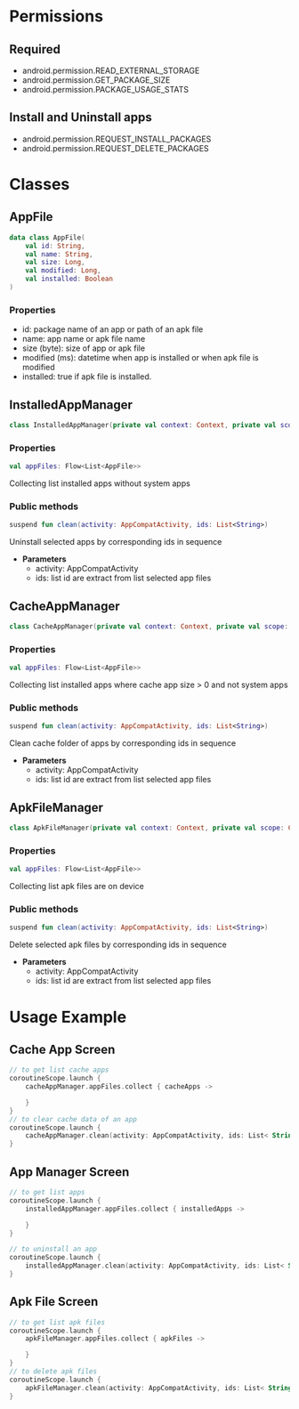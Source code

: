 # Permissions

## Required

- android.permission.READ_EXTERNAL_STORAGE
- android.permission.GET_PACKAGE_SIZE
- android.permission.PACKAGE_USAGE_STATS

## Install and Uninstall apps

- android.permission.REQUEST_INSTALL_PACKAGES
- android.permission.REQUEST_DELETE_PACKAGES

# Classes

## AppFile

```kotlin
data class AppFile(
    val id: String,
    val name: String,
    val size: Long,
    val modified: Long,
    val installed: Boolean
)
```

### Properties

- id: package name of an app or path of an apk file
- name: app name or apk file name
- size (byte): size of app or apk file
- modified (ms): datetime when app is installed or when apk file is modified
- installed: true if apk file is installed.

## InstalledAppManager

```kotlin
class InstalledAppManager(private val context: Context, private val scope: CoroutineScope)
```

### Properties

```kotlin
val appFiles: Flow<List<AppFile>>
```

Collecting list installed apps without system apps

### Public methods

```kotlin
suspend fun clean(activity: AppCompatActivity, ids: List<String>)
```

Uninstall selected apps by corresponding ids in sequence

- **Parameters**
    - activity: AppCompatActivity
    - ids: list id are extract from list selected app files

## CacheAppManager

```kotlin
class CacheAppManager(private val context: Context, private val scope: CoroutineScope)
```

### Properties

```kotlin
val appFiles: Flow<List<AppFile>>
```

Collecting list installed apps where cache app size > 0 and not system apps

### Public methods

```kotlin
suspend fun clean(activity: AppCompatActivity, ids: List<String>)
```

Clean cache folder of apps by corresponding ids in sequence

- **Parameters**
    - activity: AppCompatActivity
    - ids: list id are extract from list selected app files

## ApkFileManager

```kotlin
class ApkFileManager(private val context: Context, private val scope: CoroutineScope)
```

### Properties

```kotlin
val appFiles: Flow<List<AppFile>>
```

Collecting list apk files are on device

### Public methods

```kotlin
suspend fun clean(activity: AppCompatActivity, ids: List<String>)
```

Delete selected apk files by corresponding ids in sequence

- **Parameters**
    - activity: AppCompatActivity
    - ids: list id are extract from list selected app files

# Usage Example

## Cache App Screen

```kotlin
// to get list cache apps
coroutineScope.launch {
    cacheAppManager.appFiles.collect { cacheApps ->

    }
}
// to clear cache data of an app
coroutineScope.launch {
    cacheAppManager.clean(activity: AppCompatActivity, ids: List< String >)
}

```

## App Manager Screen

```kotlin
// to get list apps
coroutineScope.launch {
    installedAppManager.appFiles.collect { installedApps ->

    }
}

// to uninstall an app
coroutineScope.launch {
    installedAppManager.clean(activity: AppCompatActivity, ids: List< String >)
}

```

## Apk File Screen

```kotlin
// to get list apk files
coroutineScope.launch {
    apkFileManager.appFiles.collect { apkFiles ->

    }
}
// to delete apk files
coroutineScope.launch {
    apkFileManager.clean(activity: AppCompatActivity, ids: List< String >)
}

```
